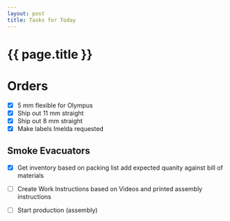 ```yaml
---
layout: post
title: Tasks for Today
---
```

# {{  page.title }}

# Orders
- [x] 5 mm flexible for Olympus
- [x] Ship out 11 mm straight
- [x] Ship out 8 mm straight
- [x] Make labels Imelda requested

## Smoke Evacuators
 - [x] Get inventory based on packing list add expected quanity against bill of materials
 - [ ] Create Work Instructions based on Videos and printed assembly instructions
 - [ ] Start production (assembly) 





